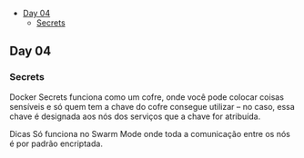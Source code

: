 
  - [Day 04](#day-04)
	- [Secrets](#secrets)

<!-- TOC -->


## Day 04

### Secrets

Docker Secrets funciona como um cofre, onde você pode colocar coisas sensíveis e só quem tem a chave do cofre consegue utilizar – no caso, essa chave é designada aos nós dos serviços que a chave for atribuída.

Dicas
Só funciona no Swarm Mode onde toda a comunicação entre os nós é por padrão encriptada.
